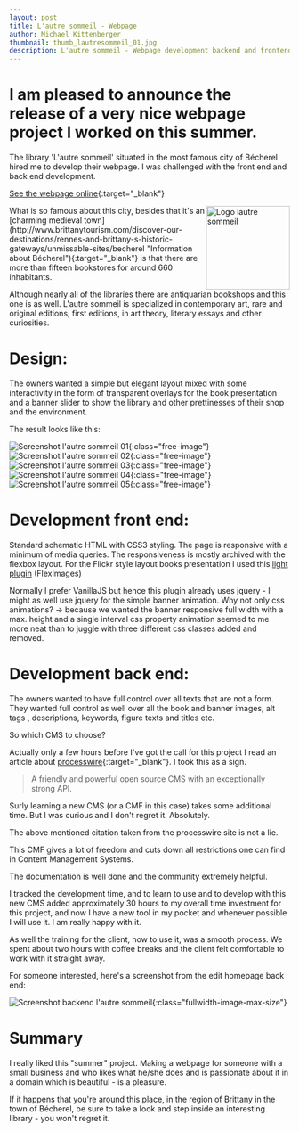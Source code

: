 ```yaml
---
layout: post
title: L'autre sommeil - Webpage
author: Michael Kittenberger
thumbnail: thumb_lautresommeil_01.jpg
description: L'autre sommeil - Webpage development backend and frontend.
---
```


# I am pleased to announce the release of a very nice webpage project I worked on this summer.

The library 'L'autre sommeil' situated in the most famous city of Bécherel hired me to develop their webpage. I was challenged with the front end and back end development.

[See the webpage online](http://www.lautresommeil.com "L'autre sommeil webpage"){:target="_blank"}

<img class="free-image" style="float: right" src="{{site.baseurl}}/assets/img/posts/lautresommeil_01.jpg" width="150" alt="Logo lautre sommeil">
What is so famous about this city, besides that it's an [charming medieval town](http://www.brittanytourism.com/discover-our-destinations/rennes-and-brittany-s-historic-gateways/unmissable-sites/becherel "Information about Bécherel"){:target="_blank"} is that there are more than fifteen bookstores for around 660 inhabitants.

Although nearly all of the libraries there are antiquarian bookshops and this one is as well. L'autre sommeil is specialized in contemporary art, rare and original editions, first editions, in art theory, literary essays and other curiosities.

# Design:
The owners wanted a simple but elegant layout mixed with some interactivity in the form of transparent overlays for the book presentation and a banner slider to show the library and other prettinesses of their shop and the environment.

The result looks like this:

![Screenshot l'autre sommeil 01]({{site.baseurl}}/assets/img/posts/lautresommeil_shreenshot_01.jpg "Screenshot 1"){:class="free-image"}
![Screenshot l'autre sommeil 02]({{site.baseurl}}/assets/img/posts/lautresommeil_shreenshot_02.jpg "Screenshot 2"){:class="free-image"}
![Screenshot l'autre sommeil 03]({{site.baseurl}}/assets/img/posts/lautresommeil_shreenshot_03.jpg "Screenshot 3"){:class="free-image"}
![Screenshot l'autre sommeil 04]({{site.baseurl}}/assets/img/posts/lautresommeil_shreenshot_04.jpg "Screenshot 4"){:class="free-image"}
![Screenshot l'autre sommeil 05]({{site.baseurl}}/assets/img/posts/lautresommeil_shreenshot_fullPage_02.jpg "Screenshot 5"){:class="free-image"}

# Development front end:

Standard schematic HTML with CSS3 styling. The page is responsive with a minimum of media queries. The responsiveness is mostly archived with the flexbox layout.
For the Flickr style layout books presentation I used this [light plugin](https://goodies.pixabay.com/jquery/flex-images/demo.html) (FlexImages)

Normally I prefer VanillaJS but hence this plugin already uses jquery - I might as well use jquery for the simple banner animation.
Why not only css animations? -> because we wanted the banner responsive full width with a max. height and a single interval css property animation seemed to me more neat than to juggle with three different css classes added and removed.

# Development back end:

The owners wanted to have full control over all texts that are not a form. They wanted full control as well over all the book and banner images, alt tags , descriptions, keywords, figure texts and titles etc.

So which CMS to choose?

Actually only a few hours before I've got the call for this project I read an article about [processwire](https://processwire.com/){:target="_blank"}. I took this as a sign.

> A friendly and powerful open source CMS with an exceptionally strong API.

Surly learning a new CMS (or a CMF in this case) takes some additional time. But I was curious and I don't regret it. Absolutely.

The above mentioned citation taken from the processwire site is not a lie.

This CMF gives a lot of freedom and cuts down all restrictions one can find in Content Management Systems.

The documentation is well done and the community extremely helpful.

I tracked the development time, and to learn to use and to develop with this new CMS added approximately 30 hours to my overall time investment for this project, and now I have a new tool in my pocket and whenever possible I will use it. I am really happy with it.

As well the training for the client, how to use it, was a smooth process. We spent about two hours with coffee breaks and the client felt comfortable to work with it straight away.

For someone interested, here's a screenshot from the edit homepage back end:

![Screenshot backend l'autre sommeil]({{site.baseurl}}/assets/img/posts/lautresommeil_backend_01.jpg "Screenshot 6"){:class="fullwidth-image-max-size"}

# Summary

I really liked this "summer" project. Making a webpage for someone with a small business and who likes what he/she does and is passionate about it in a domain which is beautiful - is a pleasure.

If it happens that you're around this place, in the region of Brittany in the town of Bécherel, be sure to take a look and step inside an interesting library - you won't regret it.
